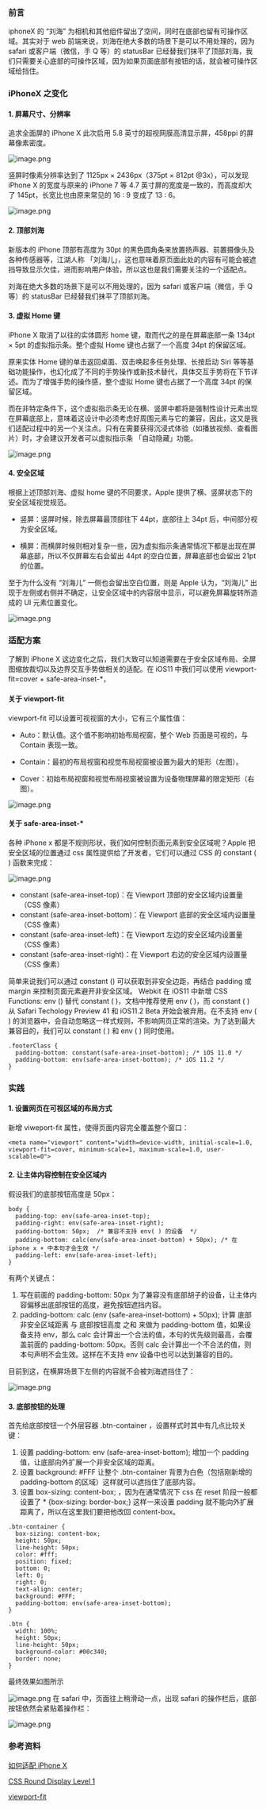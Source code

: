 ### 前言

iphoneX 的 “刘海” 为相机和其他组件留出了空间，同时在底部也留有可操作区域。其实对于 web 前端来说，刘海在绝大多数的场景下是可以不用处理的，因为 safari 或客户端（微信，手 Q 等）的 statusBar 已经替我们抹平了顶部刘海，我们只需要关心底部的可操作区域，因为如果页面底部有按钮的话，就会被可操作区域给挡住。

### iPhoneX 之变化

#### 1. 屏幕尺寸、分辨率

追求全面屏的 iPhone X 此次启用 5.8 英寸的超视网膜高清显示屏，458ppi 的屏幕像素密度。

![image.png](https://p6-juejin.byteimg.com/tos-cn-i-k3u1fbpfcp/98b5dd9e7ac44177a9f50b91a2ca52d6~tplv-k3u1fbpfcp-zoom-in-crop-mark:1512:0:0:0.awebp)

竖屏时像素分辨率达到了 1125px × 2436px（375pt × 812pt @3x），可以发现 iPhone X 的宽度与原来的 iPhone 7 等 4.7 英寸屏的宽度是一致的，而高度却大了 145pt，长宽比也由原来常见的 16 : 9 变成了 13 : 6。

![image.png](https://p1-juejin.byteimg.com/tos-cn-i-k3u1fbpfcp/4931fd44613b45088711ad8eb73c38e5~tplv-k3u1fbpfcp-zoom-in-crop-mark:1512:0:0:0.awebp)

#### 2. 顶部刘海

新版本的 iPhone 顶部有高度为 30pt 的黑色圆角条来放置扬声器、前置摄像头及各种传感器等，江湖人称 「刘海儿」，这也意味着原页面此处的内容有可能会被遮挡导致显示欠佳，进而影响用户体验，所以这也是我们需要关注的一个适配点。

刘海在绝大多数的场景下是可以不用处理的，因为 safari 或客户端（微信，手 Q 等）的 statusBar 已经替我们抹平了顶部刘海。

#### 3. 虚拟 Home 键

iPhone X 取消了以往的实体圆形 home 键，取而代之的是在屏幕底部一条 134pt × 5pt 的虚拟指示条。整个虚拟 Home 键也占据了一个高度 34pt 的保留区域。

原来实体 Home 键的单击返回桌面、双击唤起多任务处理、长按启动 Siri 等等基础功能操作，也幻化成了不同的手势操作或新技术替代，具体交互手势将在下节详述。而为了增强手势的操作感，整个虚拟 Home 键也占据了一个高度 34pt 的保留区域。

而在非特定条件下，这个虚拟指示条无论在横、竖屏中都将是强制性设计元素出现在屏幕底部上，意味着这设计中必须考虑好周围元素与它的兼容，因此，这又是我们适配过程中的另一个关注点。只有在需要获得沉浸式体验（如播放视频、查看图片）时，才会建议开发者可以虚拟指示条 「自动隐藏」功能。

![image.png](https://p1-juejin.byteimg.com/tos-cn-i-k3u1fbpfcp/93c92494141447a183a34e4e125654fd~tplv-k3u1fbpfcp-zoom-in-crop-mark:1512:0:0:0.awebp)

#### 4. 安全区域

根据上述顶部刘海、虚拟 home 键的不同要求，Apple 提供了横、竖屏状态下的安全区域视觉规范。

* 竖屏：竖屏时候，除去屏幕最顶部往下 44pt，底部往上 34pt 后，中间部分视为安全区域。

* 横屏：而横屏时候则相对复杂一些，因为虚拟指示条通常情况下都是出现在屏幕底部，所以不仅屏幕左右会留出 44pt 的空白位置，屏幕底部也会留出 21pt 的位置。

至于为什么没有 “刘海儿” 一侧也会留出空白位置，则是 Apple 认为，“刘海儿” 出现于左侧或右侧并不确定，让安全区域中的内容居中显示，可以避免屏幕旋转所造成的 UI 元素位置变化。

![image.png](https://p9-juejin.byteimg.com/tos-cn-i-k3u1fbpfcp/8db05a3f336046c0bbcfe413b3852bdf~tplv-k3u1fbpfcp-zoom-in-crop-mark:1512:0:0:0.awebp)

### 适配方案

了解到 iPhone X 这边变化之后，我们大致可以知道需要在于安全区域布局、全屏图缩放裁切以及边界交互手势做相关的适配。在 iOS11 中我们可以使用 viewport-fit=cover + safe-area-inset-\*，

#### 关于 viewport-fit

viewport-fit 可以设置可视视窗的大小，它有三个属性值：

* Auto：默认值。这个值不影响初始布局视窗，整个 Web 页面是可视的，与 Contain 表现一致。

* Contain：最初的布局视窗和视觉布局视窗被设置为最大的矩形（左图）。

* Cover：初始布局视窗和视觉布局视窗被设置为设备物理屏幕的限定矩形（右图）。

![image.png](https://p6-juejin.byteimg.com/tos-cn-i-k3u1fbpfcp/4d8d25709b574ec6933d2a645fcb3eec~tplv-k3u1fbpfcp-zoom-in-crop-mark:1512:0:0:0.awebp)

#### 关于 safe-area-inset-\*

各种 iPhone x 都是不规则形状，我们如何控制页面元素到安全区域呢？Apple 把安全区域的位置通过 css 属性提供给了开发者，它们可以通过 CSS 的 constant ( ) 函数来完成：

![image.png](https://p3-juejin.byteimg.com/tos-cn-i-k3u1fbpfcp/02b48a42f1664e2493feb26cf065fb71~tplv-k3u1fbpfcp-zoom-in-crop-mark:1512:0:0:0.awebp)

* constant (safe-area-inset-top)：在 Viewport 顶部的安全区域内设置量（CSS 像素）
* constant (safe-area-inset-bottom)：在 Viewport 底部的安全区域内设置量（CSS 像素）
* constant (safe-area-inset-left)：在 Viewport 左边的安全区域内设置量（CSS 像素）
* constant (safe-area-inset-right)：在 Viewport 右边的安全区域内设置量（CSS 像素）

简单来说我们可以通过 constant () 可以获取到非安全边距，再结合 padding 或 margin 来控制页面元素避开非安全区域。 Webkit 在 iOS11 中新增 CSS Functions: env () 替代 constant ( )，文档中推荐使用 env ( )，而 constant ( ) 从 Safari Techology Preview 41 和 iOS11.2 Beta 开始会被弃用。在不支持 env ( ) 的浏览器中，会自动忽略这一样式规则，不影响网页正常的渲染。为了达到最大兼容目的，我们可以 constant ( ) 和 env ( ) 同时使用。

```
.footerClass {
  padding-bottom: constant(safe-area-inset-bottom); /* iOS 11.0 */
  padding-bottom: env(safe-area-inset-bottom); /* iOS 11.2 */
}
```

### 实践

#### 1. 设置网页在可视区域的布局方式

新增 viweport-fit 属性，使得页面内容完全覆盖整个窗口：

```
<meta name="viewport" content="width=device-width, initial-scale=1.0, viewport-fit=cover, minimum-scale=1, maximum-scale=1.0, user-scalable=0">
```

#### 2. 让主体内容控制在安全区域内

假设我们的底部按钮高度是 50px：

```
body {
  padding-top: env(safe-area-inset-top);
  padding-right: env(safe-area-inset-right);
  padding-bottom: 50px;  /* 兼容不支持 env( ) 的设备  */
  padding-bottom: calc(env(safe-area-inset-bottom) + 50px); /* 在 iphone x + 中本句才会生效 */
  padding-left: env(safe-area-inset-left);
}
```

有两个关键点：

1. 写在前面的 padding-bottom: 50px 为了兼容没有底部胡子的设备，让主体内容偏移出底部按钮的高度，避免按钮遮挡内容。
2. padding-bottom: calc (env (safe-area-inset-bottom) + 50px); 计算 底部非安全区域距离 与 底部按钮高度 之和 来做为 padding-bottom 值，如果设备支持 env，那么 calc 会计算出一个合法的值，本句的优先级则最高，会覆盖前面的 padding-bottom: 50px。否则 calc 会计算出一个不合法的值，则本句声明不会生效。这样在不支持 env 设备中也可以达到兼容的目的。

目前到这，在横屏场景下左侧的内容就不会被刘海遮挡住了：

![image.png](https://p6-juejin.byteimg.com/tos-cn-i-k3u1fbpfcp/c1181c7513ce48b580208eb16432c3ea~tplv-k3u1fbpfcp-zoom-in-crop-mark:1512:0:0:0.awebp)

#### 3. 底部按钮的处理

首先给底部按钮一个外层容器 .btn-container ，设置样式时其中有几点比较关键：

1. 设置 padding-bottom: env (safe-area-inset-bottom); 增加一个 padding 值，让底部向外扩展一个非安全区域的距离。
2. 设置 background: #FFF 让整个 .btn-container 背景为白色（包括刚新增的 padding-bottom 的区域）这样就可以遮挡住了底部内容。
3. 设置 box-sizing: content-box; ，因为在通常情况下 css 在 reset 阶段一般都设置了 \* {box-sizing: border-box;} 这样一来设置 padding 就不能向外扩展距离了，所以在这里我们要把他改回 content-box。

```
.btn-container {
  box-sizing: content-box;
  height: 50px;
  line-height: 50px;
  color: #fff;
  position: fixed;
  bottom: 0;
  left: 0;
  right: 0;
  text-align: center;
  background: #FFF;
  padding-bottom: env(safe-area-inset-bottom);
}

.btn {
  width: 100%;
  height: 50px;
  line-height: 50px;
  background-color: #00c340;
  border: none;
}
```

最终效果如图所示

![image.png](https://p3-juejin.byteimg.com/tos-cn-i-k3u1fbpfcp/1766f0dab7184d66a2e7d8e03c41f506~tplv-k3u1fbpfcp-zoom-in-crop-mark:1512:0:0:0.awebp) 在 safari 中，页面往上稍滑动一点，出现 safari 的操作栏后，底部按钮依然会紧贴着操作栏：

![image.png](https://p6-juejin.byteimg.com/tos-cn-i-k3u1fbpfcp/c476a76ad564487398850f4c3caaf7ca~tplv-k3u1fbpfcp-zoom-in-crop-mark:1512:0:0:0.awebp)

### 参考资料

[如何适配 iPhone X](https://link.juejin.cn/?target=https%3A%2F%2Fwww.jianshu.com%2Fp%2Fa1e8c7cf8821 "https://www.jianshu.com/p/a1e8c7cf8821")

[CSS Round Display Level 1](https://link.juejin.cn/?target=https%3A%2F%2Fwww.w3.org%2FTR%2Fcss-round-display-1%2F%23viewport-fit-descriptor "https://www.w3.org/TR/css-round-display-1/#viewport-fit-descriptor")

[viewport-fit](https://link.juejin.cn/?target=https%3A%2F%2Fdeveloper.mozilla.org%2Fzh-CN%2Fdocs%2Fconflicting%2FWeb%2FCSS%2F%40viewport_a33ee59ffd8336ffb3336900dea02e9f "https://developer.mozilla.org/zh-CN/docs/conflicting/Web/CSS/@viewport_a33ee59ffd8336ffb3336900dea02e9f")
